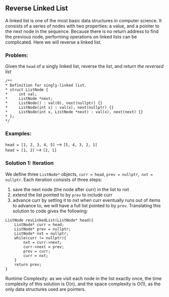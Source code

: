 ## Reverse Linked List

A linked list is one of the most basic data structures in computer science. It consists of a series of nodes with two properties: a value, and a pointer to the next node in the sequence. Because there is no return address to find the previous node, performing operations on linked lists can be complicated. Here we will reverse a linked list.

### Problem: 

Given the `head` of a singly linked list, reverse the list, and *return the reversed list*

```
/**
* Definition for singly-linked list.
* struct ListNode {
*     int val;
*     ListNode *next;
*     ListNode() : val(0), next(nullptr) {}
*     ListNode(int x) : val(x), next(nullptr) {}
*     ListNode(int x, ListNode *next) : val(x), next(next) {}
* };
*/
```

### Examples:

`head = [1, 2, 3, 4, 5]` --> `[5, 4, 3, 2, 1]` <br>
`head = [1, 2]` --> `[2, 1]`

### Solution 1: Iteration

We define three `ListNode*` objects, `curr = head`, `prev = nullptr`,` nxt = nullptr`. Each iteration consists of three steps:
1. save the next node (the node after curr) in the list to nxt
2. extend the list pointed to by `prev` to include curr
3. advance curr by setting it to nxt
when curr eventually runs out of items to advance to, we will have a full list pointed to by `prev`. Translating this solution to code gives the following:

```
ListNode revLinkedList(ListNode* head){
	ListNode* curr = head;
	ListNode* prev = nullptr;
	ListNode* nxt = nullptr;
	while(curr != nullptr){
		nxt = curr->next;
		curr->next = prev;
		prev = curr;
		curr = nxt; 
	}
	return prev;
}
```

Runtime Complexity: as we visit each node in the list exactly once, the time complexity of this solution is O(n), and the space complexity is O(1), as the only data structures used are pointers.

